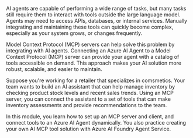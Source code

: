 AI agents are capable of performing a wide range of tasks, but many tasks still require them to interact with tools outside the large language model. Agents may need to access APIs, databases, or internal services. Manually integrating and maintaining these tools can quickly become complex, especially as your system grows, or changes frequently.

Model Context Protocol (MCP) servers can help solve this problem by integrating with AI agents. Connecting an Azure AI Agent to a Model Context Protocol (MCP) server can provide your agent with a catalog of tools accessible on demand. This approach makes your AI solution more robust, scalable, and easier to maintain.

Suppose you're working for a retailer that specializes in comsmetics. Your team wants to build an AI assistant that can help manage inventory by checking product stock levels and recent sales trends. Using an MCP server, you can connect the assistant to a set of tools that can make inventory assessments and provide recommendations to the team.

In this module, you learn how to set up an MCP server and client, and connect tools to an Azure AI Agent dynamically. You also practice creating your own AI MCP tool solution with Azure AI Foundry Agent Service.